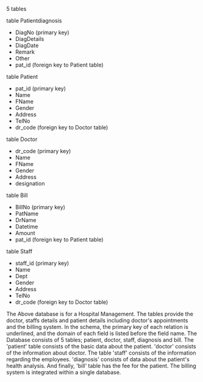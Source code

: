 
5 tables

table Patientdiagnosis
- DiagNo (primary key)
- DiagDetails
- DiagDate
- Remark
- Other
- pat_id (foreign key to Patient table)

table Patient
- pat_id (primary key)
- Name
- FName
- Gender
- Address
- TelNo
- dr_code (foreign key to Doctor table)

table Doctor
- dr_code (primary key)
- Name
- FName
- Gender
- Address
- designation

table Bill
- BillNo (primary key)
- PatName
- DrName
- Datetime
- Amount
- pat_id (foreign key to Patient table)

table Staff
- staff_id (primary key)
- Name
- Dept
- Gender
- Address
- TelNo
- dr_code (foreign key to Doctor table)


The Above database is for a Hospital Management. The tables provide the doctor, staffs details and patient details including doctor's appointments and the billing system.
In the schema, the primary key of each relation is underlined, and the domain of each field is listed before the field name.
The Database consists of 5 tables; patient, doctor, staff, diagnosis and bill. The 'patient' table consists of the basic data about the patient. 'doctor' consists of the information about doctor.
The table 'staff' consists of the information regarding the employees. 'diagnosis' consists of data about the patient's health analysis. And finally, 'bill' table has the fee for the patient. The billing system is integrated within a single database.